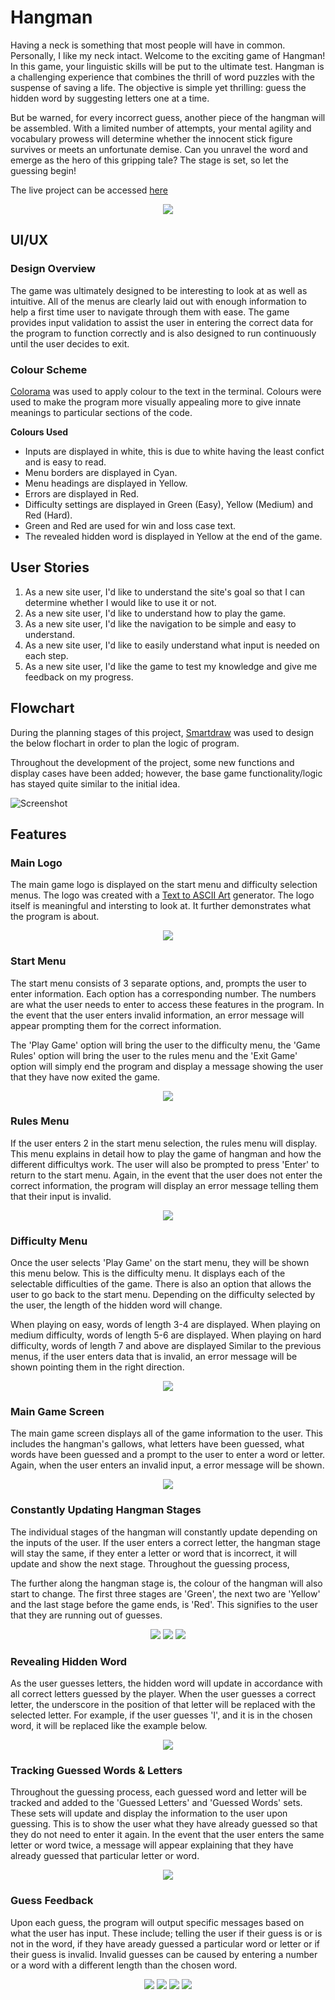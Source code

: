 # Hangman
Having a neck is something that most people will have in common. Personally, I like my neck intact. Welcome to the exciting game of Hangman! In this game, your linguistic skills will be put to the ultimate test. Hangman is a challenging experience that combines the thrill of word puzzles with the suspense of saving a life. The objective is simple yet thrilling: guess the hidden word by suggesting letters one at a time.

 But be warned, for every incorrect guess, another piece of the hangman will be assembled. With a limited number of attempts, your mental agility and vocabulary prowess will determine whether the innocent stick figure survives or meets an unfortunate demise. Can you unravel the word and emerge as the hero of this gripping tale? The stage is set, so let the guessing begin!

The live project can be accessed [here](https://hangman-md-95d75375f313.herokuapp.com/)

<p align="center">
    <img src="documentation/start-menu-screen.png"/>
</p>

## UI/UX

### Design Overview
The game was ultimately designed to be interesting to look at as well as intuitive. All of the menus are clearly laid out with enough information to help a first time user to navigate through them with ease. The game provides input validation to assist the user in entering the correct data for the program to function correctly and is also designed to run continuously until the user decides to exit.

### Colour Scheme
[Colorama](https://pypi.org/project/colorama/) was used to apply colour to the text in the terminal. Colours were used to make the program more visually appealing more to give innate meanings to particular sections of the code.

**Colours Used**
- Inputs are displayed in white, this is due to white having the least confict and is easy to read.
- Menu borders are displayed in Cyan.
- Menu headings are displayed in Yellow.
- Errors are displayed in Red.
- Difficulty settings are displayed in Green (Easy), Yellow (Medium) and Red (Hard).
- Green and Red are used for win and loss case text.
- The revealed hidden word is displayed in Yellow at the end of the game.

## User Stories

1. As a new site user, I'd like to understand the site's goal so that I can determine whether I would like to use it or not.
2. As a new site user, I'd like to understand how to play the game.
3. As a new site user, I'd like the navigation to be simple and easy to understand.
4. As a new site user, I'd like to easily understand what input is needed on each step.
5. As a new site user, I'd like the game to test my knowledge and give me feedback on my progress.

## Flowchart

During the planning stages of this project, [Smartdraw](https://cloud.smartdraw.com/) was used to design the below flochart in order to plan the logic of program.

Throughout the development of the project, some new functions and display cases have been added; however, the base game functionality/logic has stayed quite similar to the initial idea.

![Screenshot](documentation/hangman-flowchart.png)

## Features

### Main Logo

The main game logo is displayed on the start menu and difficulty selection menus. The logo was created with a [Text to ASCII Art](https://patorjk.com/software/taag/) generator. The logo itself is meaningful and intersting to look at. It further demonstrates what the program is about.
    
<p align="center">
    <img src="documentation/main-logo.png"/>
</p>

### Start Menu

The start menu consists of 3 separate options, and, prompts the user to enter information. Each option has a corresponding number. The numbers are what the user needs to enter to access these features in the program. In the event that the user enters invalid information, an error message will appear prompting them for the correct information.

The 'Play Game' option will bring the user to the difficulty menu, the 'Game Rules' option will bring the user to the rules menu and the 'Exit Game' option will simply end the program and display a message showing the user that they have now exited the game.

<p align="center">
    <img src="documentation/start-menu.png"/>
</p>

### Rules Menu

If the user enters 2 in the start menu selection, the rules menu will display. This menu explains in detail how to play the game of hangman and how the different difficultys work. The user will also be prompted to press 'Enter' to return to the start menu. Again, in the event that the user does not enter the correct information, the program will display an error message telling them that their input is invalid.

<p align="center">
    <img src="documentation/rules-menu.png"/>
</p>

### Difficulty Menu

Once the user selects 'Play Game' on the start menu, they will be shown this menu below. This is the difficulty menu. It displays each of the selectable difficulties of the game. There is also an option that allows the user to go back to the start menu. Depending on the difficulty selected by the user, the length of the hidden word will change. 

When playing on easy, words of length 3-4 are displayed. When playing on medium difficulty, words of length 5-6 are displayed. When playing on hard difficulty, words of length 7 and above are displayed Similar to the previous menus, if the user enters data that is invalid, an error message will be shown pointing them in the right direction.

<p align="center">
    <img src="documentation/difficulty-menu.png"/>
</p>

### Main Game Screen

The main game screen displays all of the game information to the user. This includes the hangman's gallows, what letters have been guessed, what words have been guessed and a prompt to the user to enter a word or letter. Again, when the user enters an invalid input, a error message will be shown.

<p align="center">
    <img src="documentation/main-game-screen.png"/>
</p>

### Constantly Updating Hangman Stages

The individual stages of the hangman will constantly update depending on the inputs of the user. If the user enters a correct letter, the hangman stage will stay the same, if they enter a letter or word that is incorrect, it will update and show the next stage. Throughout the guessing process, 

The further along the hangman stage is, the colour of the hangman will also start to change. The first three stages are 'Green', the next two are 'Yellow' and the last stage before the game ends, is 'Red'. This signifies to the user that they are running out of guesses.

<p align="center">
    <img src="documentation/hangman-stage-1.png"/>
    <img src="documentation/hangman-stage-2.png"/>
    <img src="documentation/hangman-stage-3.png"/>
</p>

### Revealing Hidden Word

As the user guesses letters, the hidden word will update in accordance with all correct letters guessed by the player. When the user guesses a correct letter, the underscore in the position of that letter will be replaced with the selected letter. For example, if the user guesses 'I', and it is in the chosen word, it will be replaced like the example below.

<p align="center">
    <img src="documentation/revealing-hidden-word.png"/>
</p>

### Tracking Guessed Words & Letters

Throughout the guessing process, each guessed word and letter will be tracked and added to the 'Guessed Letters' and 'Guessed Words' sets. These sets will update and display the information to the user upon guessing. This is to show the user what they have already guessed so that they do not need to enter it again. In the event that the user enters the same letter or word twice, a message will appear explaining that they have already guessed that particular letter or word.

<p align="center">
    <img src="documentation/guess-tracking.png"/>
</p>

### Guess Feedback

Upon each guess, the program will output specific messages based on what the user has input. These include; telling the user if their guess is or is not in the word, if they have aready guessed a particular word or letter or if their guess is invalid. Invalid guesses can be caused by entering a number or a word with a different length than the chosen word.

<p align="center">
    <img src="documentation/guess-not-in-word.png"/>
    <img src="documentation/guess-letter-again-2.png"/>
    <img src="documentation/guess-correct-letter.png"/>
    <img src="documentation/invalid-guess.png"/>
</p>



